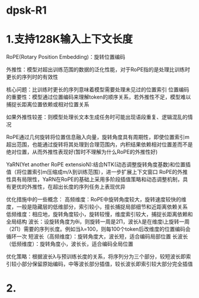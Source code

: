 # dpsk-R1

# 1.支持128K输入上下文长度

RoPE(Rotary Position Embedding)：旋转位置编码

外推性：模型对超出训练范围的数据的泛化性能，对于RoPE指的是处理比训练时更长的序列时的有效性

核心问题：比训练时更长的序列意味着模型需要处理未见过的位置索引
位置编码的重要性：模型通过位置编码来理解token的顺序关系，若外推性不足，模型难以捕捉长距离位置依赖或相对位置关系

如果外推性较差：则模型处理长文本生成任务时可能出现语段重复、逻辑混乱的情况

RoPE通过几何旋转将位置信息融入向量，旋转角度具有周期性，即使位置索引m超出范围，也能通过旋转将其处理到合理范围内，内积结果依赖相对位置差而不是绝对位置，从而外推性表现好(暂时不理解为什么RoPE的外推性好)

YaRN(Yet another RoPE extensioN):结合NTK(动态调整旋转角度基数)和位置插值（将位置索引m压缩成m/λ到训练范围），进一步扩展上下文窗口
RoPE的外推性具有局限性，YaRN在RoPE的基础上采用多阶段插值策略和动态调整机制，具有更优的外推性，在超出长度的序列任务上表现优异

优化措施中的一些概念：
高频维度：RoPE中旋转角度较大，旋转速度较快的维度，一般是隐藏层的低维部分，索引较小，擅长捕捉局部细节和近距离依赖关系
低频维度：相应地，旋转角度较小，旋转较慢，维度索引较大，捕捉长距离依赖和全局结构
波长：设旋转角度为θi，则旋转一周是2Π，波长λ是在维度i上旋转一周（2Π）需要的序列长度。例如当λ=100，则每100个token后改维度的位置编码会循环一次
短波长（高频维度）：旋转角度大，波长短，适合编码局部位置
长波长（低频维度）：旋转角度小，波长长，适合编码全局位置

优化策略：根据波长λ与预训练长度的关系，将序列分为三个部分，较短波长即索引较小部分保留原始编码，中等波长部分插值，较长波长即索引较大部分完全插值

# 2.


